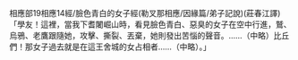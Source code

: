 相應部19相應14經/臉色青白的女子經(勒叉那相應/因緣篇/弟子記說)(莊春江譯)  
「學友！這裡，當我下耆闍崛山時，看見臉色青白、惡臭的女子在空中行進，鷲、烏鴉、老鷹跟隨她，攻擊、撕裂、丟棄，她則發出苦惱的聲音。……（中略）比丘們！那女子過去就是在這王舍城的女占相者……（中略）。」  
  
  

